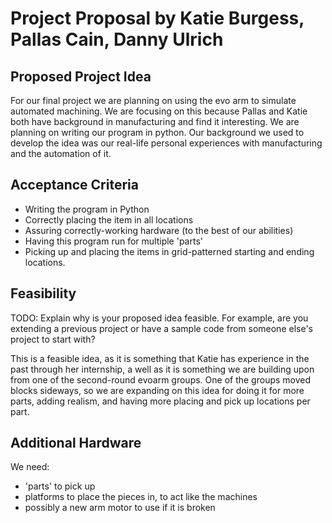 # Project Proposal by Katie Burgess, Pallas Cain, Danny Ulrich

## Proposed Project Idea

For our final project we are planning on using the evo arm to simulate automated machining. We are focusing on this because Pallas and Katie both have background in manufacturing and find it interesting. We are planning on writing our program in python. Our background we used to develop the idea was our real-life personal experiences with manufacturing and the automation of it.

## Acceptance Criteria

- Writing the program in Python
- Correctly placing the item in all locations
- Assuring correctly-working hardware (to the best of our abilities)
- Having this program run for multiple 'parts'
- Picking up and placing the items in grid-patterned starting and ending locations.

## Feasibility

TODO: Explain why is your proposed idea feasible. For example, are you extending a previous project or have a sample code from someone else's project to start with?

This is a feasible idea, as it is something that Katie has experience in the past through her internship, a well as it is something we are building upon from one of the second-round evoarm groups. One of the groups moved blocks sideways, so we are expanding on this idea for doing it for more parts, adding realism, and having more placing and pick up locations per part.

## Additional Hardware

We need:

- 'parts' to pick up
- platforms to place the pieces in, to act like the machines
- possibly a new arm motor to use if it is broken
